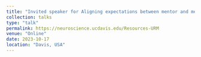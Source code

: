 ```yaml
---
title: "Invited speaker for Aligning expectations between mentor and mentee"
collection: talks
type: "talk"
permalink: https://neuroscience.ucdavis.edu/Resources-URM
venue: "Online"
date: 2023-10-17
location: "Davis, USA"
---
```


